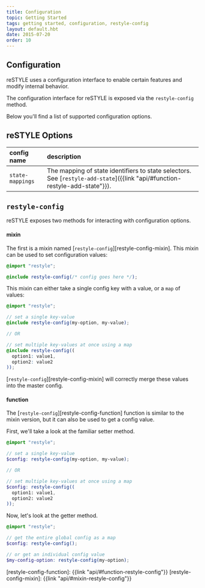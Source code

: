 ```yaml
---
title: Configuration
topic: Getting Started
tags: getting started, configuration, restyle-config
layout: default.hbt
date: 2015-07-20
order: 10
---
```


## Configuration

reSTYLE uses a configuration interface to enable certain features and modify internal behavior.

The configuration interface for reSTYLE is exposed via the `restyle-config` method.

Below you'll find a list of supported configuration options.

## reSTYLE Options

| config name | description |
| :----------- | :----------- |
| `state-mappings` | The mapping of state identifiers to state selectors. See <!--TODO[States]({{link "documentation/states"}}) and--> [`restyle-add-state`]({{link "api/#function-restyle-add-state"}}). |


## `restyle-config`

reSTYLE exposes two methods for interacting with configuration options.

#### mixin

The first is a mixin named [`restyle-config`][restyle-config-mixin]. This mixin can be used to set configuration values:

```scss
@import "restyle";

@include restyle-config(/* config goes here */);
```

This mixin can either take a single config key with a value, or a `map` of values:

```scss
@import "restyle";

// set a single key-value
@include restyle-config(my-option, my-value);

// OR

// set multiple key-values at once using a map
@include restyle-config((
  option1: value1,
  option2: value2
));
```

[`restyle-config`][restyle-config-mixin] will correctly merge these values into the master config.


#### function

The [`restyle-config`][restyle-config-function] function is similar to the mixin version, but it can also be used to get a config value.

First, we'll take a look at the familiar setter method.

```scss
@import "restyle";

// set a single key-value
$config: restyle-config(my-option, my-value);

// OR

// set multiple key-values at once using a map
$config: restyle-config((
  option1: value1,
  option2: value2
));
```

Now, let's look at the getter method.

```scss
@import "restyle";

// get the entire global config as a map
$config: restyle-config();

// or get an individual config value
$my-config-option: restyle-config(my-option);
```



[restyle-config-function]: {{link "api/#function-restyle-config"}}
[restyle-config-mixin]: {{link "api/#mixin-restyle-config"}}
